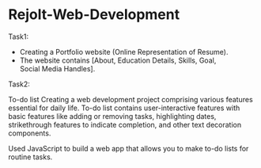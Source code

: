 # Rejolt-Web-Development
Task1:

- Creating a Portfolio website (Online Representation of Resume).
- The website contains [About, Education Details, Skills, Goal, Social Media Handles].

Task2:

To-do list
Creating a web development project comprising various features essential for daily life. To-do list contains user-interactive features with basic features like adding or removing tasks, highlighting dates, strikethrough features to indicate completion, and other text decoration components.

Used JavaScript to build a web app that allows you to make to-do lists for routine tasks. 
